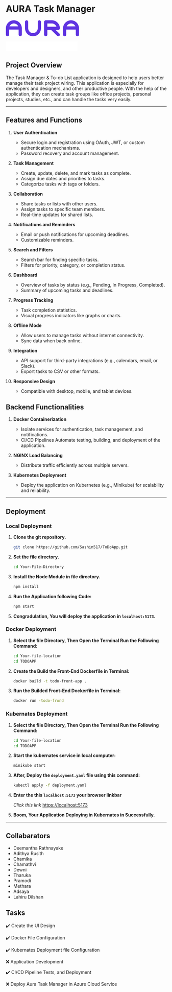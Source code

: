 # AURA Task Manager

![The Markdown logo](/public/Vector.png)

![The Markdown logo](/public/Task%20Manager.png)

## Project Overview

The Task Manager & To-do List application is designed to help users better manage their task project wiring. This application is especially for developers and designers, and other productive people. With the help of the application, they can create task groups like office projects, personal projects, studies, etc., and can handle the tasks very easily.

---

## Features and Functions

1. **User Authentication**

    - Secure login and registration using OAuth, JWT, or custom authentication mechanisms.
    - Password recovery and account management.

2. **Task Management**

    - Create, update, delete, and mark tasks as complete.
    - Assign due dates and priorities to tasks.
    - Categorize tasks with tags or folders.

3. **Collaboration**

    - Share tasks or lists with other users.
    - Assign tasks to specific team members.
    - Real-time updates for shared lists.

4. **Notifications and Reminders**

    - Email or push notifications for upcoming deadlines.
    - Customizable reminders.

5. **Search and Filters**

    - Search bar for finding specific tasks.
    - Filters for priority, category, or completion status.

6. **Dashboard**

    - Overview of tasks by status (e.g., Pending, In Progress, Completed).
    - Summary of upcoming tasks and deadlines.

7. **Progress Tracking**

    - Task completion statistics.
    - Visual progress indicators like graphs or charts.

8. **Offline Mode**

    - Allow users to manage tasks without internet connectivity.
    - Sync data when back online.

9. **Integration**

    - API support for third-party integrations (e.g., calendars, email, or Slack).
    - Export tasks to CSV or other formats.

10. **Responsive Design**

    - Compatible with desktop, mobile, and tablet devices.

## Backend Functionalities

1. **Docker Containerization**

    - Isolate services for authentication, task management, and notifications.
    - CI/CD Pipelines Automate testing, building, and deployment of the application.

2. **NGINX Load Balancing**

    - Distribute traffic efficiently across multiple servers.

3. **Kubernetes Deployment**

    - Deploy the application on Kubernetes (e.g., Minikube) for scalability and reliability.

---

## Deployment

### Local Deployment

1. **Clone the git repository.**

    ```bash
    git clone https://github.com/Sashin517/ToDoApp.git
    ```

2. **Set the file directory.**

    ```bash
    cd Your-File-Directory
    ```

3. **Install the Node Module in file directory.**

    ```bash
    npm install 
    ```

4. **Run the Application following Code:**

    ```bash
    npm start
    ```

5. **Congradulation, You will deploy the application in `localhost:5173`.**

### Docker Deployment

1. **Select the file Directory, Then Open the Terminal Run the Following Command:**

     ```bash
     cd Your-file-location
     cd TODOAPP
     ```

2. **Create the Build the Front-End Dockerfile in Terminal:**

    ```bash
    docker build -t todo-front-app .
    ```

3. **Run the Builded Front-End Dockerfile in Terminal:**

    ```bash
    docker run -todo-frond
    ```

### Kubernates Deployment

1. **Select the file Directory, Then Open the Terminal Run the Following Command:**

     ```bash
     cd Your-file-location
     cd TODOAPP
     ```

2. **Start the kubernates service in local computer:**

    ```bash
    minikube start
    ```

3. **After, Deploy the `deployment.yaml` file using this command:**

    ```bash
    kubectl apply -f deployment.yaml
    ```

4. **Enter the this `localhost:5173` your browser linkbar**

    *Click this link*  [https://localhost:5173](https://localhost:5173)

5. **Boom, Your Application Deploying in Kubernates in Successfully.**

---

## Collabarators

- Deemantha Rathnayake
- Adithya Rusith
- Chamika
- Chamathvi
- Dewni
- Tharuka
- Pramodi
- Methara
- Adsaya
- Lahiru Dilshan

## Tasks

:heavy_check_mark: Create the UI Design

:heavy_check_mark: Docker File Configuration

:heavy_check_mark: Kubernates Deployment file Configuration

:x: Application Development

:heavy_check_mark: CI/CD Pipeline Tests, and Deployment

:x: Deploy Aura Task Manager in Azure Cloud Service
